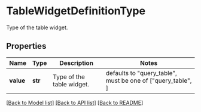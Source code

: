 # TableWidgetDefinitionType

Type of the table widget.
## Properties
Name | Type | Description | Notes
------------ | ------------- | ------------- | -------------
**value** | **str** | Type of the table widget. | defaults to "query_table",  must be one of ["query_table", ]

[[Back to Model list]](README.md#documentation-for-models) [[Back to API list]](README.md#documentation-for-api-endpoints) [[Back to README]](README.md)


